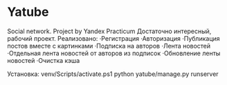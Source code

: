 # Yatube
Social network. Project by Yandex Practicum
Достаточно интересный, рабочий проект.
Реализовано:
·Регистрация
·Авторизация
·Публикация постов вместе с картинками
·Подписка на авторов
·Лента новостей
·Отдельная лента новостей от авторов из подписок
·Обновление ленты новостей
·Очистка кэша

Установка:
venv/Scripts/activate.ps1
python yatube/manage.py runserver
